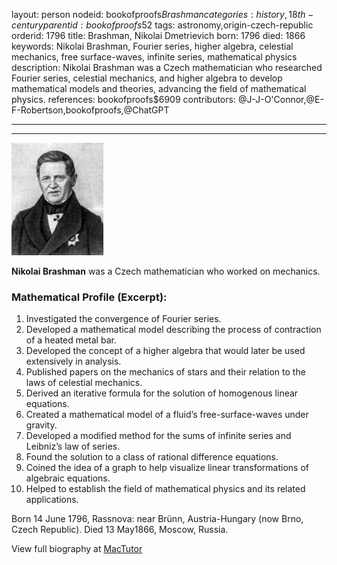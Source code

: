 layout: person
nodeid: bookofproofs$Brashman
categories: history,18th-century
parentid: bookofproofs$52
tags: astronomy,origin-czech-republic
orderid: 1796
title: Brashman, Nikolai Dmetrievich
born: 1796
died: 1866
keywords: Nikolai Brashman, Fourier series, higher algebra, celestial mechanics, free surface-waves, infinite series, mathematical physics
description: Nikolai Brashman was a Czech mathematician who researched Fourier series, celestial mechanics, and higher algebra to develop mathematical models and theories, advancing the field of mathematical physics.
references: bookofproofs$6909
contributors: @J-J-O'Connor,@E-F-Robertson,bookofproofs,@ChatGPT

---



---

![Brashman.jpg](https://github.com/bookofproofs/bookofproofs.github.io/blob/main/_sources/_assets/images/portraits/Brashman.jpg?raw=true)

**Nikolai Brashman** was a Czech mathematician who worked on mechanics.

### Mathematical Profile (Excerpt):
1. Investigated the convergence of Fourier series.
2. Developed a mathematical model describing the process of contraction of a heated metal bar.
3. Developed the concept of a higher algebra that would later be used extensively in analysis.
4. Published papers on the mechanics of stars and their relation to the laws of celestial mechanics.
5. Derived an iterative formula for the solution of homogenous linear equations.
6. Created a mathematical model of a fluid’s free-surface-waves under gravity.
7. Developed a modified method for the sums of infinite series and Leibniz’s law of series.
8. Found the solution to a class of rational difference equations. 
9. Coined the idea of a graph to help visualize linear transformations of algebraic equations.
10. Helped to establish the field of mathematical physics and its related applications.

Born 14 June 1796, Rassnova: near Brünn, Austria-Hungary (now Brno, Czech Republic). Died 13 May1866, Moscow, Russia.

View full biography at [MacTutor](https://mathshistory.st-andrews.ac.uk/Biographies/Brashman/)
